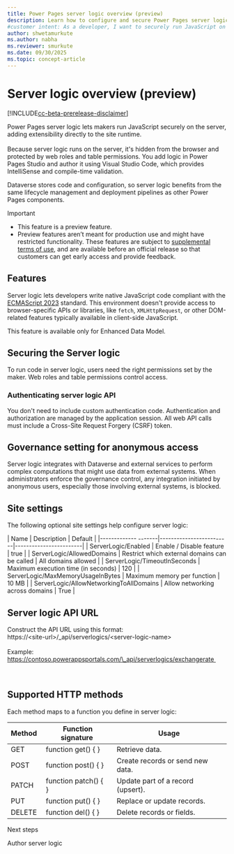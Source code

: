 ```yaml
---
title: Power Pages server logic overview (preview)
description: Learn how to configure and secure Power Pages server logic, including governance settings, API authentication, and site-specific configurations.
#customer intent: As a developer, I want to securely run JavaScript on the server so that I can extend site functionality without exposing code in the browser.
author: shwetamurkute
ms.author: nabha
ms.reviewer: smurkute
ms.date: 09/30/2025
ms.topic: concept-article
---
```


# Server logic overview (preview)

[!INCLUDE[cc-beta-prerelease-disclaimer](../includes/cc-beta-prerelease-disclaimer.md)]

Power Pages server logic lets makers run JavaScript securely on the server, adding extensibility directly to the site runtime.  
   
Because server logic runs on the server, it's hidden from the browser and protected by web roles and table permissions. You add logic in Power Pages Studio and author it using Visual Studio Code, which provides IntelliSense and compile-time validation.  

Dataverse stores code and configuration, so server logic benefits from the same lifecycle management and deployment pipelines as other Power Pages components.  

> [!IMPORTANT]
>
> - This feature is a preview feature.
> - Preview features aren’t meant for production use and might have restricted functionality. These features are subject to [supplemental terms of use](https://go.microsoft.com/fwlink/?linkid=2189520), and are available before an official release so that customers can get early access and provide feedback. 

## Features

Server logic lets developers write native JavaScript code compliant with the [ECMAScript 2023](https://tc39.es/ecma262/2023/) standard. This environment doesn't provide access to browser-specific APIs or libraries, like `fetch`, `XMLHttpRequest`, or other DOM-related features typically available in client-side JavaScript.  

This feature is available only for Enhanced Data Model.

## Securing the Server logic 

To run code in server logic, users need the right permissions set by the maker. Web roles and table permissions control access.

### Authenticating server logic API 

You don't need to include custom authentication code. Authentication and authorization are managed by the application session. All web API calls must include a Cross-Site Request Forgery (CSRF) token.  

## Governance setting for anonymous access 

Server logic integrates with Dataverse and external services to perform complex computations that might use data from external systems. When administrators enforce the governance control, any integration initiated by anonymous users, especially those involving external systems, is blocked.  

## Site settings

The following optional site settings help configure server logic: 

| Name                | Description             | Default                |
|------------- -------|-------------------------|------------------------|
| ServerLogic/Enabled              | Enable / Disable feature                 | true  |
| ServerLogic/AllowedDomains    | Restrict which external domains can be called | All domains allowed |
| ServerLogic/TimeoutInSeconds        | Maximum execution time (in seconds)      | 120    |
| ServerLogic/MaxMemoryUsageInBytes   | Maximum memory per function              | 10 MB  |
| ServerLogic/AllowNetworkingToAllDomains | Allow networking across domains         | True   |
 

## Server logic API URL 

Construct the API URL using this format:   
https://\<site-url\>/\_api/serverlogics/\<server-logic-name\>   
   
Example:   
https://contoso.powerappsportals.com/\_api/serverlogics/exchangerate 

 

## Supported HTTP methods 

Each method maps to a function you define in server logic: 

| Method  | Function signature    | Usage                              |
|---------|-----------------------|------------------------------------|
| GET     | function get() { }    | Retrieve data.                     |
| POST    | function post() { }   | Create records or send new data.   |
| PATCH   | function patch() { }  | Update part of a record (upsert).  |
| PUT     | function put() { }    | Replace or update records.         |
| DELETE  | function del() { }    | Delete records or fields.          |

Next steps

Author server logic
